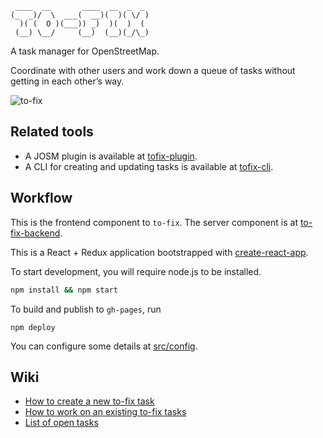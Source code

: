 ```
 ____  __       ____  __  _  _
(_  _)/  \  ___(  __)(  )( \/ )
  )( (  O )(___)) _)  )(  )  (
 (__) \__/     (__)  (__)(_/\_)
```

A task manager for OpenStreetMap.  

Coordinate with other users and work down a queue of tasks without getting in each other’s way.

![to-fix](https://user-images.githubusercontent.com/11095038/28570267-09741cb0-715b-11e7-805c-361a28607e26.png)

## Related tools

- A JOSM plugin is available at [tofix-plugin](https://github.com/JOSM/tofix-plugin).
- A CLI for creating and updating tasks is available at [tofix-cli](https://github.com/Rub21/tofix-cli).

## Workflow

This is the frontend component to `to-fix`. The server
component is at [to-fix-backend](https://github.com/osmlab/to-fix-backend).

This is a React + Redux application bootstrapped with [create-react-app](https://github.com/facebookincubator/create-react-app).

To start development, you will require node.js to be installed.

```sh
npm install && npm start
```

To build and publish to `gh-pages`, run

```
npm deploy
```

You can configure some details at [src/config](src/config).


## Wiki

* [How to create a new to-fix task](https://github.com/osmlab/to-fix/wiki/Creating-and-updating-tasks)
* [How to work on an existing to-fix tasks](https://github.com/osmlab/to-fix/wiki/Working-on-a-task)
* [List of open tasks](https://github.com/osmlab/to-fix/wiki/List-of-open-tasks)
